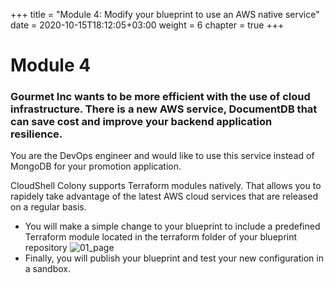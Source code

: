 +++
title = "Module 4: Modify your blueprint to use an AWS native service"
date = 2020-10-15T18:12:05+03:00
weight = 6
chapter = true
+++

# Module 4

### Gourmet Inc wants to be more efficient with the use of cloud infrastructure. There is a new AWS service, DocumentDB that can save cost and improve your backend application resilience. 

You are the DevOps engineer and would like to use this service instead of MongoDB for your promotion application.

CloudShell Colony supports Terraform modules natively. That allows you to rapidely take advantage of the latest AWS cloud services that are released on a regular basis.

* You will make a simple change to your blueprint to include a predefined Terraform module located in the terraform folder of your blueprint repository
![01_page](/images/module4/git_tfmodule.png)
* Finally, you will publish your blueprint and test your new configuration in a sandbox.
